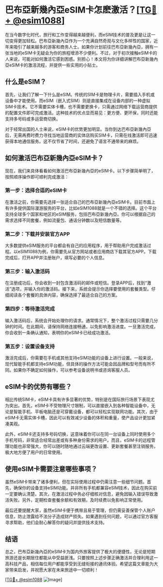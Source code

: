 # 巴布亞新幾內亞eSIM卡怎麽激活？[[TG💪+ @esim1088](https://t.me/s/esim1088)]

在当今数字化时代，旅行和工作变得越来越便利，而eSIM技术的普及更是让这一切变得更加轻松。巴布亞新幾內亞作为一个充满自然奇观与文化多样性的国家，近年来吸引了越来越多的游客和商务人士。如果你计划前往巴布亞新幾內亞，拥有一张当地的eSIM卡无疑会为你的旅程增添不少便利。不过，对于初次接触eSIM卡的人来说，可能对如何激活它感到困惑。别担心！本文将为你详细讲解巴布亞新幾內亞eSIM卡的激活流程，并提供一些实用的小贴士。

## 什么是eSIM？

首先，让我们了解一下什么是eSIM。传统的SIM卡是物理卡片，需要插入手机或设备中才能使用。而eSIM（嵌入式SIM）则是直接集成在设备内部的一种虚拟SIM卡技术。它不需要实体卡槽，也不需要更换卡，只需通过网络下载运营商提供的配置文件即可完成激活。这种技术的优点显而易见：更方便、更环保，同时还能支持多号码或多运营商切换。

对于经常出国的人士来说，eSIM卡的优势更加明显。当你到达巴布亞新幾內亞后，无需再费时费力寻找当地运营商的实体店购买SIM卡，只需在线激活即可迅速获得本地通信服务。这不仅节省了时间，还避免了语言不通带来的麻烦。

## 如何激活巴布亞新幾內亞eSIM卡？

现在，我们来具体看看如何激活巴布亞新幾內亞的eSIM卡。以下步骤简单明了，按照顺序操作即可顺利完成激活：

### 第一步：选择合适的eSIM卡

在激活之前，你需要先选择一张适合自己的巴布亞新幾內亞eSIM卡。目前市面上有许多提供国际漫游服务的平台，比如eSIM1088就是一个不错的选择。这个平台支持全球多个国家和地区的eSIM服务，包括巴布亞新幾內亞。你可以根据自己的需求选择不同套餐，例如流量包、通话分钟数以及短信数量等。

### 第二步：下载并安装官方APP

大多数提供eSIM服务的平台都会有自己的应用程序，用于帮助用户完成激活过程。以eSIM1088为例，你需要先从官方网站或者应用商店下载其官方APP。下载完成后，打开APP并注册账户，填写必要的个人信息。

### 第三步：输入激活码

在注册成功后，你会收到一封包含激活码的邮件或短信。登录APP后，找到“激活”选项，并输入你的激活码。接下来，系统会提示你选择要使用的套餐类型。仔细阅读各个套餐的具体内容，确保选择了最适合自己的方案。

### 第四步：等待激活完成

输入激活码后，系统会开始处理你的请求。通常情况下，整个激活过程只需要几分钟的时间。在此期间，请保持网络连接畅通，以免影响激活进度。一旦激活完成，你会收到一条确认通知，表明你的eSIM卡已经成功激活。

### 第五步：设置设备支持

激活完成后，你需要在手机或其他支持eSIM功能的设备上进行设置。一般来说，现代智能手机都支持eSIM功能，但具体的操作方法可能会因品牌和型号而有所不同。如果你不确定如何操作，可以参考设备说明书或咨询客服人员。

## eSIM卡的优势有哪些？

相比传统SIM卡，eSIM卡具有许多显著的优势，特别是在国际旅行场景下表现尤为突出。首先，eSIM卡不受物理尺寸限制，可以直接嵌入到各种智能设备中，无论是智能手机、平板电脑还是可穿戴设备，都可以轻松实现联网功能。其次，由于eSIM卡无需实体卡槽，因此可以有效减少设备的体积和重量，使产品设计更加紧凑美观。

此外，eSIM卡还支持多号码切换，这意味着你可以在同一台设备上同时使用多个手机号码，非常适合经常出差或有多种身份需求的用户。而且，eSIM卡的远程管理功能也非常强大，你可以随时随地通过云端更改设置、更新套餐甚至注销服务，极大地方便了用户的日常使用。

## 使用eSIM卡需要注意哪些事项？

虽然eSIM卡带来了诸多便利，但在实际使用过程中仍需注意一些细节问题。首先，确保你的设备支持eSIM功能。并非所有手机都兼容eSIM技术，因此在购买前一定要确认清楚。其次，在激活过程中务必仔细核对信息，避免因输入错误导致激活失败。另外，定期检查套餐余额和有效期，及时续费以免影响正常使用。

最后还要提醒大家，虽然eSIM卡便于携带且易于管理，但仍需妥善保管个人账户信息，防止泄露给不法分子造成财产损失。如果遇到任何问题，可以通过官方客服寻求帮助，他们会耐心解答你的疑问并提供技术支持。

## 结语

总之，巴布亞新幾內亞的eSIM卡为国内外旅客提供了极大的便捷性，无论是短期旅游还是长期居住都能从中受益匪浅。只要按照上述步骤正确激活并合理利用这一高科技产品，相信每位用户都能享受到无缝衔接的通讯体验。希望这篇文章能为大家带来启发，并祝愿大家在未来旅途中一切顺利！

[[TG💪+ @esim1088](https://t.me/s/esim1088) ![Image](https://i.postimg.cc/4NQfJmqS/Snipaste-2025-05-13-00-14-12.png)]